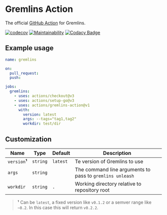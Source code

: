 # Gremlins Action

The official [GitHub Action](https://github.com/features/actions) for Gremlins.

[![codecov](https://codecov.io/gh/go-gremlins/gremlins-action/branch/main/graph/badge.svg?token=MTDsNc2Lak)](https://codecov.io/gh/go-gremlins/gremlins-action)
[![Maintainability](https://api.codeclimate.com/v1/badges/e95c66bb9a0fa4d3f8d3/maintainability)](https://codeclimate.com/github/go-gremlins/gremlins-action/maintainability)
[![Codacy Badge](https://app.codacy.com/project/badge/Grade/1da2ebb82033477298c56cf11ce3f716)](https://www.codacy.com/gh/go-gremlins/gremlins-action/dashboard?utm_source=github.com&amp;utm_medium=referral&amp;utm_content=go-gremlins/gremlins-action&amp;utm_campaign=Badge_Grade)

## Example usage

```yaml
name: gremlins

on:
  pull_request:
  push:

jobs:
  gremlins:
    - uses: actions/checkout@v3
    - uses: actions/setup-go@v3
    - uses: actions/gremlins-action@v1
      with:
        version: latest
        args: --tags="tag1,tag2"
        workdir: test/dir
```

## Customization

| Name           | Type     | Default  | Description                                              |
|----------------|----------|----------|----------------------------------------------------------|
| `version`**¹** | `string` | `latest` | Te version of Gremlins to use                            | 
| `args`         | `string` |          | The command line arguments to pass to `gremlins unleash` |
| `workdir`      | `string` | `.`      | Working directory relative to repository root            |  

> **¹** Can be `latest`, a fixed version like `v0.1.2` or a semver range like `~0.2`. In this case this
> will return `v0.2.2`.